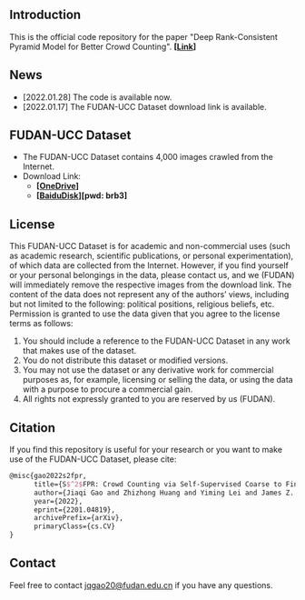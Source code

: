 ## Introduction
This is the official code repository for the paper "Deep Rank-Consistent Pyramid Model for Better Crowd Counting". **[[Link](https://arxiv.org/pdf/2201.04819.pdf)]**

## News
- [2022.01.28] The code is available now.
- [2022.01.17] The FUDAN-UCC Dataset download link is available.


## FUDAN-UCC Dataset
- The FUDAN-UCC Dataset contains 4,000 images crawled from the Internet. 
- Download Link: 
  - **[[OneDrive](https://1drv.ms/u/s!AkFyOI5q6fU_iGqJ6MibgUNja45x?e=crfMS0)]**
  - **[[BaiduDisk](https://pan.baidu.com/s/14F5-QsQML2Ks-15-ELiGhg)][pwd: brb3]**

## License
This FUDAN-UCC Dataset is for academic and non-commercial uses (such as academic research, scientific publications, or personal experimentation), of which data are collected from the Internet. However, if you find yourself or your personal belongings in the data, please contact us, and we (FUDAN) will immediately remove the respective images from the download link. The content of the data does not represent any of the authors’ views, including but not limited to the following: political positions, religious beliefs, etc. Permission is granted to use the data given that you agree to the license terms as follows:
1. You should include a reference to the FUDAN-UCC Dataset in any work that makes use of the dataset.
2. You do not distribute this dataset or modified versions.
3. You may not use the dataset or any derivative work for commercial purposes as, for example, licensing or selling the data, or using the data with a purpose to procure a commercial gain.
4. All rights not expressly granted to you are reserved by us (FUDAN).

## Citation
If you find this repository is useful for your research or you want to make use of the FUDAN-UCC Dataset, please cite:
```tex
@misc{gao2022s2fpr,
      title={S$^2$FPR: Crowd Counting via Self-Supervised Coarse to Fine Feature Pyramid Ranking}, 
      author={Jiaqi Gao and Zhizhong Huang and Yiming Lei and James Z. Wang and Fei-Yue Wang and Junping Zhang},
      year={2022},
      eprint={2201.04819},
      archivePrefix={arXiv},
      primaryClass={cs.CV}
}
```

## Contact
Feel free to contact jqgao20@fudan.edu.cn if you have any questions.
